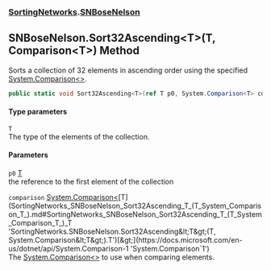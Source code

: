 ### [SortingNetworks](SortingNetworks.md 'SortingNetworks').[SNBoseNelson](SortingNetworks_SNBoseNelson.md 'SortingNetworks.SNBoseNelson')
## SNBoseNelson.Sort32Ascending&lt;T&gt;(T, Comparison&lt;T&gt;) Method
Sorts a collection of 32 elements in ascending order using the specified [System.Comparison&lt;&gt;](https://docs.microsoft.com/en-us/dotnet/api/System.Comparison-1 'System.Comparison`1').  
```csharp
public static void Sort32Ascending<T>(ref T p0, System.Comparison<T> comparison);
```
#### Type parameters
<a name='SortingNetworks_SNBoseNelson_Sort32Ascending_T_(T_System_Comparison_T_)_T'></a>
`T`  
The type of the elements of the collection.
  
#### Parameters
<a name='SortingNetworks_SNBoseNelson_Sort32Ascending_T_(T_System_Comparison_T_)_p0'></a>
`p0` [T](SortingNetworks_SNBoseNelson_Sort32Ascending_T_(T_System_Comparison_T_).md#SortingNetworks_SNBoseNelson_Sort32Ascending_T_(T_System_Comparison_T_)_T 'SortingNetworks.SNBoseNelson.Sort32Ascending&lt;T&gt;(T, System.Comparison&lt;T&gt;).T')  
the reference to the first element of the collection
  
<a name='SortingNetworks_SNBoseNelson_Sort32Ascending_T_(T_System_Comparison_T_)_comparison'></a>
`comparison` [System.Comparison&lt;](https://docs.microsoft.com/en-us/dotnet/api/System.Comparison-1 'System.Comparison`1')[T](SortingNetworks_SNBoseNelson_Sort32Ascending_T_(T_System_Comparison_T_).md#SortingNetworks_SNBoseNelson_Sort32Ascending_T_(T_System_Comparison_T_)_T 'SortingNetworks.SNBoseNelson.Sort32Ascending&lt;T&gt;(T, System.Comparison&lt;T&gt;).T')[&gt;](https://docs.microsoft.com/en-us/dotnet/api/System.Comparison-1 'System.Comparison`1')  
The [System.Comparison&lt;&gt;](https://docs.microsoft.com/en-us/dotnet/api/System.Comparison-1 'System.Comparison`1') to use when comparing elements.
  

